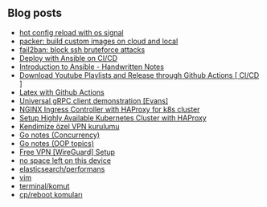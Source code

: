 ## Blog posts

<!-- BLOG-POST-LIST:START -->
- [hot config reload with os signal](https://mrturkmen.com/posts/hot-reload-with-os-signals/)
- [packer: build custom images on cloud and local](https://mrturkmen.com/posts/build-with-packer/)
- [fail2ban: block ssh bruteforce attacks](https://mrturkmen.com/posts/fail2ban/)
- [Deploy with Ansible on CI/CD](https://mrturkmen.com/posts/deploy-with-ansible/)
- [Introduction to Ansible - Handwritten Notes](https://mrturkmen.com/posts/introduction-to-ansible-notes/)
- [Download Youtube Playlists and Release through Github Actions [ CI/CD ]](https://mrturkmen.com/posts/download-release-youtube-playlists/)
- [Latex with Github Actions](https://mrturkmen.com/posts/build-release-latex/)
- [Universal gRPC client demonstration [Evans]](https://mrturkmen.com/posts/grpc-calls-with-evans/)
- [NGINX Ingress Controller with HAProxy for k8s cluster](https://mrturkmen.com/posts/setup-ingress-controller/)
- [Setup Highly Available Kubernetes Cluster with HAProxy](https://mrturkmen.com/posts/install-ha-kubernetes-cluster/)
- [Kendimize özel VPN kurulumu](https://mrturkmen.com/posts/vpn-kuralim/)
- [Go notes &lpar;Concurrency&rpar;](https://mrturkmen.com/posts/go-concur/)
- [Go notes &lpar;OOP topics&rpar;](https://mrturkmen.com/posts/go-notes/)
- [Free VPN [WireGuard] Setup](https://mrturkmen.com/posts/setup-free-vpn/)
- [no space left on this device](https://mrturkmen.com/posts/no-space-left-on-device/)
- [elasticsearch/performans](https://mrturkmen.com/posts/elasticsearch-performans-art%C4%B1r%C4%B1m%C4%B1/)
- [vim](https://mrturkmen.com/posts/vim/)
- [terminal/komut](https://mrturkmen.com/posts/linux-temeller-1/)
- [cp/reboot komuları](https://mrturkmen.com/posts/linux-terminalinden-basit-komutlar/)
<!-- BLOG-POST-LIST:END -->
